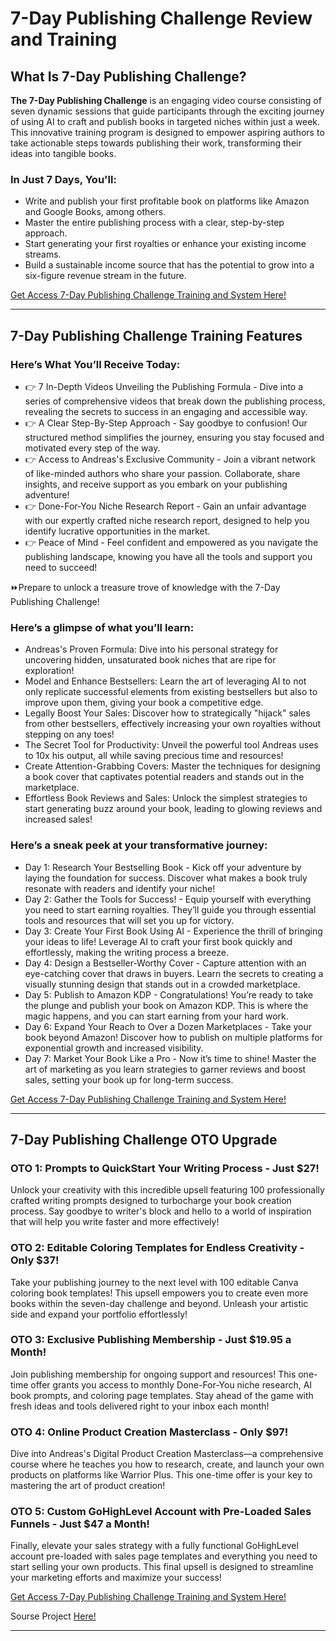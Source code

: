 # 7-Day Publishing Challenge Review and Training

## What Is 7-Day Publishing Challenge?
**The 7-Day Publishing Challenge** is an engaging video course consisting of seven dynamic sessions that guide participants through the exciting journey of using AI to craft and publish books in targeted niches within just a week. This innovative training program is designed to empower aspiring authors to take actionable steps towards publishing their work, transforming their ideas into tangible books.

### In Just 7 Days, You'll:
- Write and publish your first profitable book on platforms like Amazon and Google Books, among others.
- Master the entire publishing process with a clear, step-by-step approach.
- Start generating your first royalties or enhance your existing income streams.
- Build a sustainable income source that has the potential to grow into a six-figure revenue stream in the future.

[Get Access 7-Day Publishing Challenge Training and System Here!](https://warriorplus.com/o2/a/xkmyttx/0)

---

## 7-Day Publishing Challenge Training Features 

### Here’s What You’ll Receive Today:

- 👉 7 In-Depth Videos Unveiling the Publishing Formula - 
Dive into a series of comprehensive videos that break down the publishing process, revealing the secrets to success in an engaging and accessible way.
- 👉 A Clear Step-By-Step Approach - 
Say goodbye to confusion! Our structured method simplifies the journey, ensuring you stay focused and motivated every step of the way.
- 👉 Access to Andreas's Exclusive Community - 
Join a vibrant network of like-minded authors who share your passion. Collaborate, share insights, and receive support as you embark on your publishing adventure!
- 👉 Done-For-You Niche Research Report - 
Gain an unfair advantage with our expertly crafted niche research report, designed to help you identify lucrative opportunities in the market.
- 👉 Peace of Mind - 
Feel confident and empowered as you navigate the publishing landscape, knowing you have all the tools and support you need to succeed!

⏩Prepare to unlock a treasure trove of knowledge with the 7-Day Publishing Challenge! 


### Here’s a glimpse of what you’ll learn:

- Andreas's Proven Formula: Dive into his personal strategy for uncovering hidden, unsaturated book niches that are ripe for exploration!
- Model and Enhance Bestsellers: Learn the art of leveraging AI to not only replicate successful elements from existing bestsellers but also to improve upon them, giving your book a competitive edge.
- Legally Boost Your Sales: Discover how to strategically "hijack" sales from other bestsellers, effectively increasing your own royalties without stepping on any toes!
- The Secret Tool for Productivity: Unveil the powerful tool Andreas uses to 10x his output, all while saving precious time and resources!
- Create Attention-Grabbing Covers: Master the techniques for designing a book cover that captivates potential readers and stands out in the marketplace.
- Effortless Book Reviews and Sales: Unlock the simplest strategies to start generating buzz around your book, leading to glowing reviews and increased sales!

### Here’s a sneak peek at your transformative journey:

- Day 1: Research Your Bestselling Book - Kick off your adventure by laying the foundation for success. Discover what makes a book truly resonate with readers and identify your niche!
- Day 2: Gather the Tools for Success! - Equip yourself with everything you need to start earning royalties. They’ll guide you through essential tools and resources that will set you up for victory.
- Day 3: Create Your First Book Using AI - Experience the thrill of bringing your ideas to life! Leverage AI to craft your first book quickly and effortlessly, making the writing process a breeze.
- Day 4: Design a Bestseller-Worthy Cover - Capture attention with an eye-catching cover that draws in buyers. Learn the secrets to creating a visually stunning design that stands out in a crowded marketplace.
- Day 5: Publish to Amazon KDP - Congratulations! You’re ready to take the plunge and publish your book on Amazon KDP. This is where the magic happens, and you can start earning from your hard work.
- Day 6: Expand Your Reach to Over a Dozen Marketplaces - Take your book beyond Amazon! Discover how to publish on multiple platforms for exponential growth and increased visibility.
- Day 7: Market Your Book Like a Pro - Now it’s time to shine! Master the art of marketing as you learn strategies to garner reviews and boost sales, setting your book up for long-term success.

[Get Access 7-Day Publishing Challenge Training and System Here!](https://warriorplus.com/o2/a/xkmyttx/0)

---

## 7-Day Publishing Challenge OTO Upgrade

### OTO 1: Prompts to QuickStart Your Writing Process - Just $27!
Unlock your creativity with this incredible upsell featuring 100 professionally crafted writing prompts designed to turbocharge your book creation process. Say goodbye to writer's block and hello to a world of inspiration that will help you write faster and more effectively!

### OTO 2: Editable Coloring Templates for Endless Creativity - Only $37!
Take your publishing journey to the next level with 100 editable Canva coloring book templates! This upsell empowers you to create even more books within the seven-day challenge and beyond. Unleash your artistic side and expand your portfolio effortlessly!

### OTO 3: Exclusive Publishing Membership - Just $19.95 a Month!
Join publishing membership for ongoing support and resources! This one-time offer grants you access to monthly Done-For-You niche research, AI book prompts, and coloring page templates. Stay ahead of the game with fresh ideas and tools delivered right to your inbox each month!

### OTO 4: Online Product Creation Masterclass - Only $97!
Dive into Andreas's Digital Product Creation Masterclass—a comprehensive course where he teaches you how to research, create, and launch your own products on platforms like Warrior Plus. This one-time offer is your key to mastering the art of product creation!

### OTO 5: Custom GoHighLevel Account with Pre-Loaded Sales Funnels - Just $47 a Month!
Finally, elevate your sales strategy with a fully functional GoHighLevel account pre-loaded with sales page templates and everything you need to start selling your own products. This final upsell is designed to streamline your marketing efforts and maximize your success!

[Get Access 7-Day Publishing Challenge Training and System Here!](https://warriorplus.com/o2/a/xkmyttx/0)


Sourse Project [Here!](https://jvupsell.com/7-day-publishing-challenge-review/)

---
